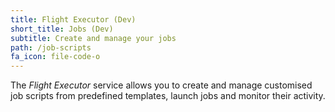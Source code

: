 ```yaml
---
title: Flight Executor (Dev)
short_title: Jobs (Dev)
subtitle: Create and manage your jobs
path: /job-scripts
fa_icon: file-code-o
---
```

The *Flight Executor* service allows you to create and manage
customised job scripts from predefined templates, launch jobs and
monitor their activity.
